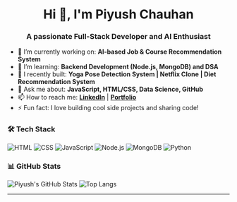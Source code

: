 <h1 align="center">Hi 👋, I'm Piyush Chauhan</h1>
<h3 align="center">A passionate Full-Stack Developer and AI Enthusiast</h3>

- 🔭 I’m currently working on: **AI-based Job & Course Recommendation System**
- 🌱 I’m learning: **Backend Development (Node.js, MongoDB) and DSA**
- 👯 I recently built: **Yoga Pose Detection System | Netflix Clone | Diet Recommendation System**
- 💬 Ask me about: **JavaScript, HTML/CSS, Data Science, GitHub**
- 📫 How to reach me: **[LinkedIn](https://www.linkedin.com/in/piyush-chauhan-8279)** | **[Portfolio](https://piyush-chauhan-portfolio.netlify.app/)**
- ⚡ Fun fact: I love building cool side projects and sharing code!

### 🛠️ Tech Stack
![HTML](https://img.shields.io/badge/HTML-E34F26?style=for-the-badge&logo=html5&logoColor=white)
![CSS](https://img.shields.io/badge/CSS-1572B6?style=for-the-badge&logo=css3&logoColor=white)
![JavaScript](https://img.shields.io/badge/JS-F7DF1E?style=for-the-badge&logo=javascript&logoColor=black)
![Node.js](https://img.shields.io/badge/Node.js-339933?style=for-the-badge&logo=nodedotjs&logoColor=white)
![MongoDB](https://img.shields.io/badge/MongoDB-4EA94B?style=for-the-badge&logo=mongodb&logoColor=white)
![Python](https://img.shields.io/badge/Python-3776AB?style=for-the-badge&logo=python&logoColor=white)

### 📊 GitHub Stats
![Piyush's GitHub Stats](https://github-readme-stats.vercel.app/api?username=piyushchauhan8279&show_icons=true&theme=react)
![Top Langs](https://github-readme-stats.vercel.app/api/top-langs/?username=piyushchauhan8279&layout=compact&theme=react)

---

